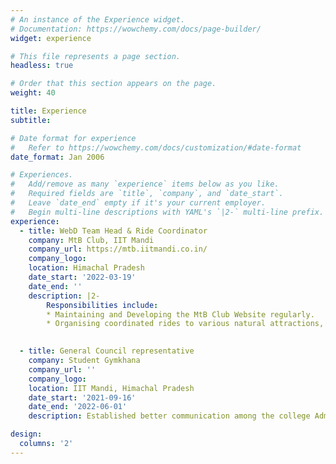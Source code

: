 ```yaml
---
# An instance of the Experience widget.
# Documentation: https://wowchemy.com/docs/page-builder/
widget: experience

# This file represents a page section.
headless: true

# Order that this section appears on the page.
weight: 40

title: Experience
subtitle:

# Date format for experience
#   Refer to https://wowchemy.com/docs/customization/#date-format
date_format: Jan 2006

# Experiences.
#   Add/remove as many `experience` items below as you like.
#   Required fields are `title`, `company`, and `date_start`.
#   Leave `date_end` empty if it's your current employer.
#   Begin multi-line descriptions with YAML's `|2-` multi-line prefix.
experience:
  - title: WebD Team Head & Ride Coordinator
    company: MtB Club, IIT Mandi
    company_url: https://mtb.iitmandi.co.in/
    company_logo:
    location: Himachal Pradesh
    date_start: '2022-03-19'
    date_end: ''
    description: |2-
        Responsibilities include:
        * Maintaining and Developing the MtB Club Website regularly.
        * Organising coordinated rides to various natural attractions, ensuring the fellow riders' safety.
        

  - title: General Council representative
    company: Student Gymkhana
    company_url: ''
    company_logo:
    location: IIT Mandi, Himachal Pradesh
    date_start: '2021-09-16'
    date_end: '2022-06-01'
    description: Established better communication among the college Administartion and students by addressing the grievances of stakeholders in pandemic. Handled major misunderstandings to further strengthen College-Student bonding.

design:
  columns: '2'
---
```

